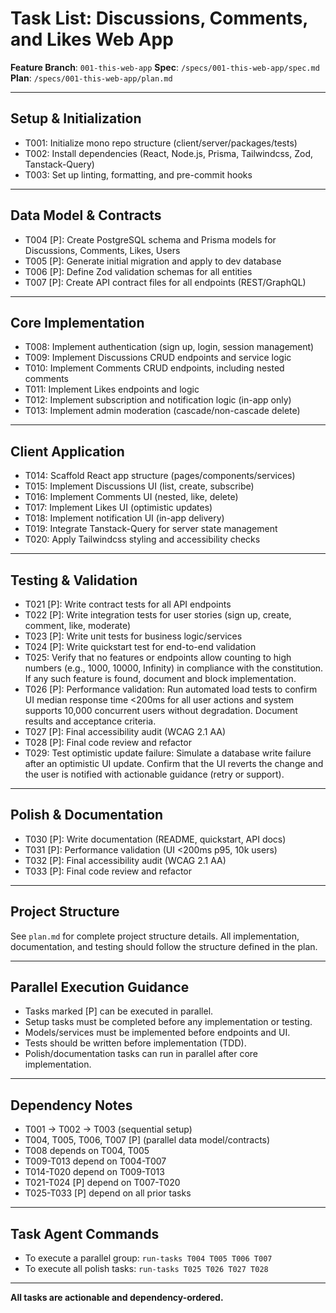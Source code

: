# Task List: Discussions, Comments, and Likes Web App

**Feature Branch**: `001-this-web-app`
**Spec**: `/specs/001-this-web-app/spec.md`
**Plan**: `/specs/001-this-web-app/plan.md`

---

## Setup & Initialization

- T001: Initialize mono repo structure (client/server/packages/tests)
- T002: Install dependencies (React, Node.js, Prisma, Tailwindcss, Zod, Tanstack-Query)
- T003: Set up linting, formatting, and pre-commit hooks

---

## Data Model & Contracts

- T004 [P]: Create PostgreSQL schema and Prisma models for Discussions, Comments, Likes, Users
- T005 [P]: Generate initial migration and apply to dev database
- T006 [P]: Define Zod validation schemas for all entities
- T007 [P]: Create API contract files for all endpoints (REST/GraphQL)

---

## Core Implementation

- T008: Implement authentication (sign up, login, session management)
- T009: Implement Discussions CRUD endpoints and service logic
- T010: Implement Comments CRUD endpoints, including nested comments
- T011: Implement Likes endpoints and logic
- T012: Implement subscription and notification logic (in-app only)
- T013: Implement admin moderation (cascade/non-cascade delete)

---

## Client Application

- T014: Scaffold React app structure (pages/components/services)
- T015: Implement Discussions UI (list, create, subscribe)
- T016: Implement Comments UI (nested, like, delete)
- T017: Implement Likes UI (optimistic updates)
- T018: Implement notification UI (in-app delivery)
- T019: Integrate Tanstack-Query for server state management
- T020: Apply Tailwindcss styling and accessibility checks

---

## Testing & Validation

- T021 [P]: Write contract tests for all API endpoints
- T022 [P]: Write integration tests for user stories (sign up, create, comment, like, moderate)
- T023 [P]: Write unit tests for business logic/services
- T024 [P]: Write quickstart test for end-to-end validation
- T025: Verify that no features or endpoints allow counting to high numbers (e.g., 1000, 10000, Infinity) in compliance with the constitution. If any such feature is found, document and block implementation.
- T026 [P]: Performance validation: Run automated load tests to confirm UI median response time <200ms for all user actions and system supports 10,000 concurrent users without degradation. Document results and acceptance criteria.
- T027 [P]: Final accessibility audit (WCAG 2.1 AA)
- T028 [P]: Final code review and refactor
- T029: Test optimistic update failure: Simulate a database write failure after an optimistic UI update. Confirm that the UI reverts the change and the user is notified with actionable guidance (retry or support).

---

## Polish & Documentation

- T030 [P]: Write documentation (README, quickstart, API docs)
- T031 [P]: Performance validation (UI <200ms p95, 10k users)
- T032 [P]: Final accessibility audit (WCAG 2.1 AA)
- T033 [P]: Final code review and refactor

---

## Project Structure

See `plan.md` for complete project structure details. All implementation, documentation, and testing should follow the structure defined in the plan.

---

## Parallel Execution Guidance

- Tasks marked [P] can be executed in parallel.
- Setup tasks must be completed before any implementation or testing.
- Models/services must be implemented before endpoints and UI.
- Tests should be written before implementation (TDD).
- Polish/documentation tasks can run in parallel after core implementation.

---

## Dependency Notes

- T001 → T002 → T003 (sequential setup)
- T004, T005, T006, T007 [P] (parallel data model/contracts)
- T008 depends on T004, T005
- T009-T013 depend on T004-T007
- T014-T020 depend on T009-T013
- T021-T024 [P] depend on T007-T020
- T025-T033 [P] depend on all prior tasks

---

## Task Agent Commands

- To execute a parallel group: `run-tasks T004 T005 T006 T007`
- To execute all polish tasks: `run-tasks T025 T026 T027 T028`

---

**All tasks are actionable and dependency-ordered.**
